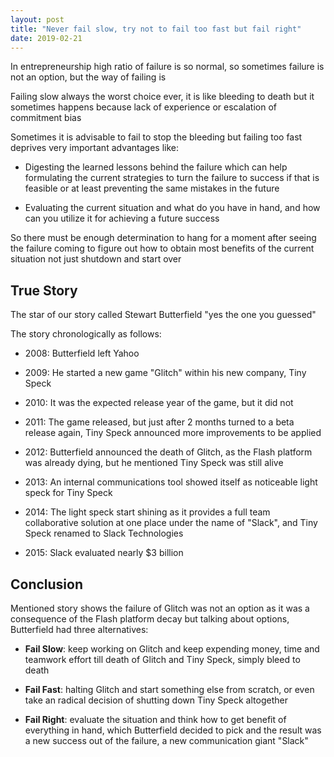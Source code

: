 ```yaml
---
layout: post
title: "Never fail slow, try not to fail too fast but fail right"
date: 2019-02-21
---
```


In entrepreneurship high ratio of failure is so normal, so sometimes failure is not an option, but the way of failing is

Failing slow always the worst choice ever, it is like bleeding to death but it sometimes happens because lack of experience or escalation of commitment bias

Sometimes it is advisable to fail to stop the bleeding but failing too fast deprives very important advantages like:
 
 - Digesting the learned lessons behind the failure which can help formulating the current strategies to turn the failure to success if that is feasible or at least preventing the same mistakes in the future
 
 - Evaluating the current situation and what do you have in hand, and how can you utilize it for achieving a future success

So there must be enough determination to hang for a moment after seeing the failure coming to figure out how to obtain most benefits of the current situation not just shutdown and start over

  

## True Story

The star of our story called Stewart Butterfield "yes the one you guessed"

The story chronologically  as follows:

- 2008: Butterfield left Yahoo

- 2009: He started a new game "Glitch" within his new company, Tiny Speck

- 2010: It was the expected release year of the game, but it did not

- 2011: The game released, but just after 2 months turned to a beta release again, Tiny Speck announced more improvements to be applied

- 2012: Butterfield announced the death of Glitch, as the Flash platform was already dying, but he mentioned Tiny Speck was still alive

- 2013: An internal communications tool showed itself as noticeable light speck for Tiny Speck

- 2014: The light speck start shining as it provides a full team collaborative solution at one place under the name of "Slack", and Tiny Speck renamed to Slack Technologies

- 2015: Slack evaluated nearly $3 billion

## Conclusion

Mentioned story shows the failure of Glitch was not an option as it was a consequence of the Flash platform decay but talking about options, Butterfield had three alternatives:

- **Fail Slow**: keep working on Glitch and keep expending money, time and teamwork effort till death of Glitch and Tiny Speck, simply bleed to death

- **Fail Fast**: halting Glitch and start something else from scratch, or even take an radical decision of shutting down Tiny Speck altogether

- **Fail Right**: evaluate the situation and think how to get benefit of everything in hand, which Butterfield decided to pick and the result was a new success out of the failure, a new communication giant "Slack"
